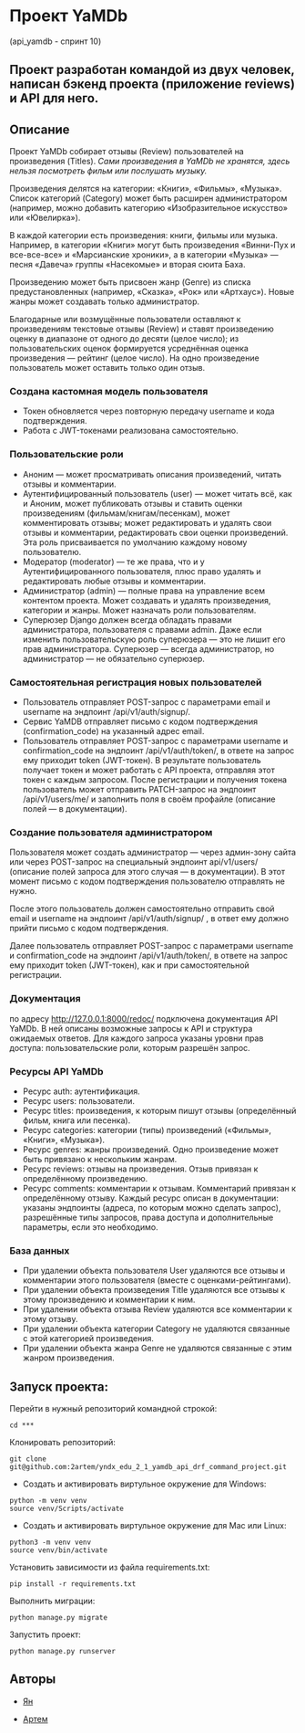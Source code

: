 # Проект YaMDb

(api_yamdb - спринт 10)

## Проект разработан командой из двух человек, написан бэкенд проекта (приложение reviews) и API для него.

## Описание

Проект YaMDb собирает отзывы (Review) пользователей на произведения (Titles).
*Сами произведения в YaMDb не хранятся, здесь нельзя посмотреть фильм или послушать музыку.*

Произведения делятся на категории: «Книги», «Фильмы», «Музыка». Список категорий (Category) может быть расширен администратором (например, можно добавить категорию «Изобразительное искусство» или «Ювелирка»).

В каждой категории есть произведения: книги, фильмы или музыка. Например, в категории «Книги» могут быть произведения «Винни-Пух и все-все-все» и «Марсианские хроники», а в категории «Музыка» — песня «Давеча» группы «Насекомые» и вторая сюита Баха.

Произведению может быть присвоен жанр (Genre) из списка предустановленных (например, «Сказка», «Рок» или «Артхаус»).
Новые жанры может создавать только администратор.

Благодарные или возмущённые пользователи оставляют к произведениям текстовые отзывы (Review) и ставят произведению оценку в диапазоне от одного до десяти (целое число); из пользовательских оценок формируется усреднённая оценка произведения — рейтинг (целое число).
На одно произведение пользователь может оставить только один отзыв.

### Создана кастомная модель пользователя
 * Токен обновляется через повторную передачу username и кода подтверждения.
 * Работа с JWT-токенами реализована самостоятельно.
 
### Пользовательские роли
 * Аноним — может просматривать описания произведений, читать отзывы и комментарии.
 * Аутентифицированный пользователь (user) — может читать всё, как и Аноним, может публиковать отзывы и ставить оценки произведениям (фильмам/книгам/песенкам), может комментировать отзывы; может редактировать и удалять свои отзывы и комментарии, редактировать свои оценки произведений. Эта роль присваивается по умолчанию каждому новому пользователю.
 * Модератор (moderator) — те же права, что и у Аутентифицированного пользователя, плюс право удалять и редактировать любые отзывы и комментарии.
 * Администратор (admin) — полные права на управление всем контентом проекта. Может создавать и удалять произведения, категории и жанры. Может назначать роли пользователям.
 * Суперюзер Django должен всегда обладать правами администратора, пользователя с правами admin. Даже если изменить пользовательскую роль суперюзера — это не лишит его прав администратора. Суперюзер — всегда администратор, но администратор — не обязательно суперюзер.


### Самостоятельная регистрация новых пользователей
 * Пользователь отправляет POST-запрос с параметрами email и username на эндпоинт /api/v1/auth/signup/.
 * Сервис YaMDB отправляет письмо с кодом подтверждения (confirmation_code) на указанный адрес email.
 * Пользователь отправляет POST-запрос с параметрами username и confirmation_code на эндпоинт /api/v1/auth/token/, в ответе на запрос ему приходит token (JWT-токен).
В результате пользователь получает токен и может работать с API проекта, отправляя этот токен с каждым запросом.
После регистрации и получения токена пользователь может отправить PATCH-запрос на эндпоинт /api/v1/users/me/ и заполнить поля в своём профайле (описание полей — в документации).


### Создание пользователя администратором
Пользователя может создать администратор — через админ-зону сайта или через POST-запрос на специальный эндпоинт api/v1/users/ (описание полей запроса для этого случая — в документации). В этот момент письмо с кодом подтверждения пользователю отправлять не нужно.

После этого пользователь должен самостоятельно отправить свой email и username на эндпоинт /api/v1/auth/signup/ , в ответ ему должно прийти письмо с кодом подтверждения.

Далее пользователь отправляет POST-запрос с параметрами username и confirmation_code на эндпоинт /api/v1/auth/token/, в ответе на запрос ему приходит token (JWT-токен), как и при самостоятельной регистрации.

### Документация

по адресу http://127.0.0.1:8000/redoc/ подключена документация API YaMDb. В ней описаны возможные запросы к API и структура ожидаемых ответов. Для каждого запроса указаны уровни прав доступа: пользовательские роли, которым разрешён запрос.

### Ресурсы API YaMDb
 * Ресурс auth: аутентификация.
 * Ресурс users: пользователи.
 * Ресурс titles: произведения, к которым пишут отзывы (определённый фильм, книга или песенка).
 * Ресурс categories: категории (типы) произведений («Фильмы», «Книги», «Музыка»).
 * Ресурс genres: жанры произведений. Одно произведение может быть привязано к нескольким жанрам.
 * Ресурс reviews: отзывы на произведения. Отзыв привязан к определённому произведению.
 * Ресурс comments: комментарии к отзывам. Комментарий привязан к определённому отзыву.
Каждый ресурс описан в документации: указаны эндпоинты (адреса, по которым можно сделать запрос), разрешённые типы запросов, права доступа и дополнительные параметры, если это необходимо.

### База данных
 * При удалении объекта пользователя User удаляются все отзывы и комментарии этого пользователя (вместе с оценками-рейтингами).
 * При удалении объекта произведения Title удаляются все отзывы к этому произведению и комментарии к ним.
 * При удалении объекта отзыва Review удаляются все комментарии к этому отзыву.
 * При удалении объекта категории Category не удаляются связанные с этой категорией произведения.
 * При удалении объекта жанра Genre не удаляются связанные с этим жанром произведения.


## Запуск проекта:

Перейти в нужный репозиторий командной строкой:

```
cd ***
```

Клонировать репозиторий:

```
git clone git@github.com:2artem/yndx_edu_2_1_yamdb_api_drf_command_project.git
```

 * Создать и активировать виртульное окружение для Windows:
 
```
python -m venv venv
source venv/Scripts/activate
```

 * Создать и активировать виртульное окружение для Mac или Linux:
 
```
python3 -m venv venv
source venv/bin/activate
```

Установить зависимости из файла requirements.txt:

```
pip install -r requirements.txt
```

Выполнить миграции:

```
python manage.py migrate
```

Запустить проект:

```
python manage.py runserver
```

## Авторы

 * [Ян](https://github.com/lilyoungogbebra)

 * [Артем](https://github.com/2artem)
